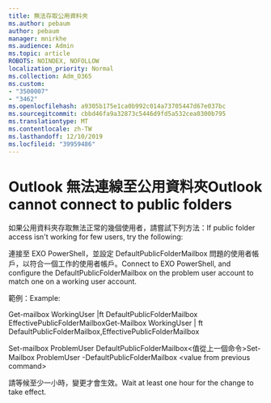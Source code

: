 ```yaml
---
title: 無法存取公用資料夾
ms.author: pebaum
author: pebaum
manager: mnirkhe
ms.audience: Admin
ms.topic: article
ROBOTS: NOINDEX, NOFOLLOW
localization_priority: Normal
ms.collection: Adm_O365
ms.custom:
- "3500007"
- "3462"
ms.openlocfilehash: a9305b175e1ca0b992c014a73705447d67e037bc
ms.sourcegitcommit: cbbd46fa9a32873c5446d9fd5a532cea0300b795
ms.translationtype: MT
ms.contentlocale: zh-TW
ms.lasthandoff: 12/10/2019
ms.locfileid: "39959486"
---
```

# <a name="outlook-cannot-connect-to-public-folders"></a><span data-ttu-id="482ee-102">Outlook 無法連線至公用資料夾</span><span class="sxs-lookup"><span data-stu-id="482ee-102">Outlook cannot connect to public folders</span></span>

<span data-ttu-id="482ee-103">如果公用資料夾存取無法正常的幾個使用者，請嘗試下列方法：</span><span class="sxs-lookup"><span data-stu-id="482ee-103">If public folder access isn't working for few users, try the following:</span></span>

<span data-ttu-id="482ee-104">連接至 EXO PowerShell，並設定 DefaultPublicFolderMailbox 問題的使用者帳戶，以符合一個工作的使用者帳戶。</span><span class="sxs-lookup"><span data-stu-id="482ee-104">Connect to EXO PowerShell, and configure the DefaultPublicFolderMailbox on the problem user account to match one on a working user account.</span></span>

<span data-ttu-id="482ee-105">範例：</span><span class="sxs-lookup"><span data-stu-id="482ee-105">Example:</span></span>

<span data-ttu-id="482ee-106">Get-mailbox WorkingUser |ft DefaultPublicFolderMailbox EffectivePublicFolderMailbox</span><span class="sxs-lookup"><span data-stu-id="482ee-106">Get-Mailbox WorkingUser | ft DefaultPublicFolderMailbox,EffectivePublicFolderMailbox</span></span>

<span data-ttu-id="482ee-107">Set-mailbox ProblemUser DefaultPublicFolderMailbox\<值從上一個命令></span><span class="sxs-lookup"><span data-stu-id="482ee-107">Set-Mailbox ProblemUser -DefaultPublicFolderMailbox \<value from previous command></span></span>

<span data-ttu-id="482ee-108">請等候至少一小時，變更才會生效。</span><span class="sxs-lookup"><span data-stu-id="482ee-108">Wait at least one hour for the change to take effect.</span></span>
